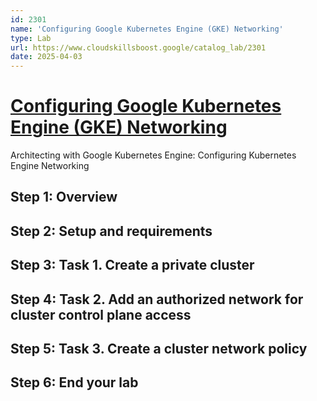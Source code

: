 ```yaml
---
id: 2301
name: 'Configuring Google Kubernetes Engine (GKE) Networking'
type: Lab
url: https://www.cloudskillsboost.google/catalog_lab/2301
date: 2025-04-03
---
```


# [Configuring Google Kubernetes Engine (GKE) Networking](https://www.cloudskillsboost.google/catalog_lab/2301)

Architecting with Google Kubernetes Engine: Configuring Kubernetes Engine Networking

## Step 1: Overview

## Step 2: Setup and requirements

## Step 3: Task 1. Create a private cluster

## Step 4: Task 2. Add an authorized network for cluster control plane access

## Step 5: Task 3. Create a cluster network policy

## Step 6: End your lab
